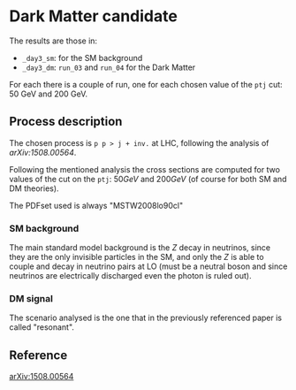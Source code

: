 # Dark Matter candidate

The results are those in:

- `_day3_sm`: for the SM background
- `_day3_dm`: `run_03` and `run_04` for the Dark Matter

For each there is a couple of run, one for each chosen value of the `ptj` cut:
50 GeV and 200 GeV.

## Process description

The chosen process is `p p > j + inv.` at LHC, following the analysis of
_arXiv:1508.00564_.

Following the mentioned analysis the cross sections are computed for two values
of the cut on the `ptj`: $50 GeV$ and $200 GeV$ (of course for both SM and DM
theories).

The PDFset used is always "MSTW2008lo90cl"

### SM background

The main standard model background is the $Z$ decay in neutrinos, since they are
the only invisible particles in the SM, and only the $Z$ is able to couple and
decay in neutrino pairs at LO (must be a neutral boson and since neutrinos are
electrically discharged even the photon is ruled out).

### DM signal

The scenario analysed is the one that in the previously referenced paper is
called "resonant".

## Reference

[arXiv:1508.00564](https://arxiv.org/pdf/1508.00564.pdf)
